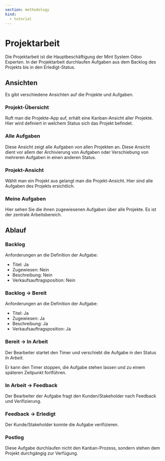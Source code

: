 ```yaml
---
section: methodology
kind:
  - tutorial
---
```


# Projektarbeit

Die Projektarbeit ist die Hauptbeschäftigung der Mint System Odoo Experten. In der Projektarbeit durchlaufen Aufgaben aus dem Backlog des Projekts bis in den Erledigt-Status.

## Ansichten

Es gibt verschiedene Ansichten auf die Projekte und Aufgaben.

### Projekt-Übersicht

Ruft man die Projekte-App auf, erhält eine Kanban-Ansicht aller Projekte. Hier wird definiert in welchem Status sich das Projekt befindet.

### Alle Aufgaben

Diese Ansicht zeigt alle Aufgaben von allen Projekten an. Diese Ansicht dient vor allem der Archivierung von Aufgaben oder Verschiebung von mehreren Aufgaben in einen anderen Status.

### Projekt-Ansicht

Wählt man ein Projekt aus gelangt man die Projekt-Ansicht. Hier sind alle Aufgaben des Projekts ersichtlich.

### Meine Aufgaben

Hier sehen Sie die ihnen zugewiesenen Aufgaben über alle Projekte. Es ist der zentrale Arbeitsbereich.

## Ablauf

### Backlog

Anforderungen an die Definition der Aufgabe:

- Titel: Ja
- Zugewiesen: Nein
- Beschreibung: Nein
- Verkaufsauftragsposition: Nein

### Backlog -> Bereit

Anforderungen an die Definition der Aufgabe:

- Titel: Ja
- Zugewiesen: Ja
- Beschreibung: Ja
- Verkaufsauftragsposition: Ja

### Bereit -> In Arbeit

Der Bearbeiter startet den Timer und verschiebt die Aufgabe in den Status _In Arbeit_.

Er kann den Timer stoppen, die Aufgabe stehen lassen und zu einem späteren Zeitpunkt fortführen.

### In Arbeit -> Feedback

Der Bearbeiter der Aufgabe fragt den Kunden/Stakeholder nach Feedback und Verifizierung.

### Feedback -> Erledigt

Der Kunde/Stakeholder konnte die Aufgabe verifizieren.

### Postlog

Diese Aufgabe durchlaufen nicht den Kanban-Prozess, sondern stehen dem Projekt durchgängig zur Verfügung.
